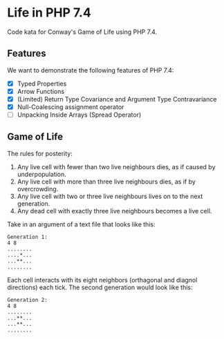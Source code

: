 # Life in PHP 7.4

Code kata for Conway's Game of Life using PHP 7.4.

## Features

We want to demonstrate the following features of PHP 7.4:

- [x] Typed Properties
- [x] Arrow Functions
- [x] (Limited) Return Type Covariance and Argument Type Contravariance
- [x] Null-Coalescing assignment operator
- [ ] Unpacking Inside Arrays (Spread Operator)

## Game of Life

The rules for posterity:

   1. Any live cell with fewer than two live neighbours dies, as if caused by underpopulation.
   2. Any live cell with more than three live neighbours dies, as if by overcrowding.
   3. Any live cell with two or three live neighbours lives on to the next generation.
   4. Any dead cell with exactly three live neighbours becomes a live cell.
   
Take in an argument of a text file that looks like this:

```
Generation 1:
4 8
........
....*...
...**...
........
```

Each cell interacts with its eight neighbors (orthagonal and diagnol directions) each tick. The second generation would look like this:

```
Generation 2:
4 8
........
...**...
...**...
........
```